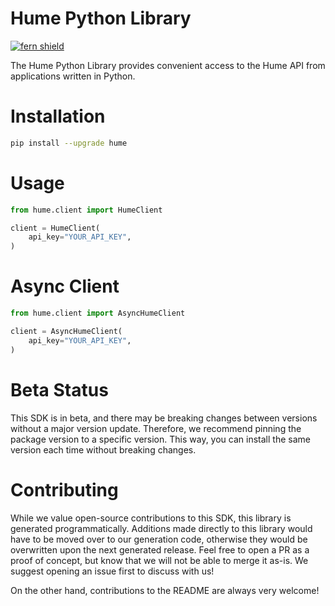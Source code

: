<!-- Begin Title, generated by Fern  -->
# Hume Python Library

[![fern shield](https://img.shields.io/badge/%F0%9F%8C%BF-SDK%20generated%20by%20Fern-brightgreen)](https://github.com/fern-api/fern)

The Hume Python Library provides convenient access to the Hume API from applications written in Python.
<!-- End Title  -->

<!-- Begin Installation, generated by Fern  -->
# Installation

```sh
pip install --upgrade hume
```
<!-- End Installation  -->

<!-- Begin Usage, generated by Fern  -->
# Usage

```python
from hume.client import HumeClient

client = HumeClient(
    api_key="YOUR_API_KEY",
)
```
<!-- End Usage  -->

<!-- Begin Async Usage, generated by Fern  -->
# Async Client

```python
from hume.client import AsyncHumeClient

client = AsyncHumeClient(
    api_key="YOUR_API_KEY",
)
```
<!-- End Async Usage  -->

<!-- Begin Status, generated by Fern  -->
# Beta Status

This SDK is in beta, and there may be breaking changes between versions without a major 
version update. Therefore, we recommend pinning the package version to a specific version. 
This way, you can install the same version each time without breaking changes.
<!-- End Status  -->

<!-- Begin Contributing, generated by Fern  -->
# Contributing

While we value open-source contributions to this SDK, this library is generated programmatically. 
Additions made directly to this library would have to be moved over to our generation code, 
otherwise they would be overwritten upon the next generated release. Feel free to open a PR as
 a proof of concept, but know that we will not be able to merge it as-is. We suggest opening 
an issue first to discuss with us!

On the other hand, contributions to the README are always very welcome!
<!-- End Contributing  -->

